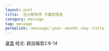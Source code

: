 ```yaml
---
layout: post
title:  吕允智牧师 大喜的信息 
category: message
tag: message
permalink: /message/:year-:month-:day-:title
---
```


[录音](http://media.wcec-home.org/audio/message/20141221_Lu.mp3)  经文: 路加福音2:8-14
